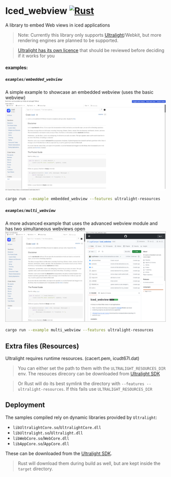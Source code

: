 # Iced_webview [![Rust](https://github.com/LegitCamper/iced_webview/actions/workflows/rust.yml/badge.svg)](https://github.com/LegitCamper/iced_webview/actions/workflows/rust.yml)

A library to embed Web views in iced applications

> Note: Currently this library only supports [Ultralight]/Webkit, but more rendering engines are planned to be supported.

> [Ultralight has its own licence](https://ultralig.ht/pricing/) that should be reviewed before deciding if it works for you

#### examples:

##### `examples/embedded_webview`
A simple example to showcase an embedded webview (uses the basic webview)
![image](https://raw.githubusercontent.com/LegitCamper/iced_webview/refs/heads/main/assets/embedded_webview.png)
```sh
cargo run --example embedded_webview --features ultralight-resources
```

##### `examples/multi_webview`
A more advanced example that uses the advanced webview module and has two simultaneous webviews open
![image](https://raw.githubusercontent.com/LegitCamper/iced_webview/refs/heads/main/assets/multi_view.png)
```sh
cargo run --example multi_webview --features ultralight-resources
```

## Extra files (Resources)

Ultralight requires runtime resources. (cacert.pem, icudt67l.dat)

> You can either set the path to them with the `ULTRALIGHT_RESOURCES_DIR` env. The resouces direcory can be downloaded from [Ultralight SDK]

> Or Rust will do its best symlink the directory with `--features --ultralight-resources`. If this fails use `ULTRALIGHT_RESOURCES_DIR`

## Deployment

The samples compiled rely on dynamic libraries provided by `Ultralight`:
- `libUltralightCore.so`/`UltralightCore.dll`
- `libUltralight.so`/`Ultralight.dll`
- `libWebCore.so`/`WebCore.dll`
- `libAppCore.so`/`AppCore.dll`

These can be downloaded from the [Ultralight SDK].

> Rust will download them during build as well, but are kept inside the `target` directory.

[Ultralight]: https://ultralig.ht
[Ultralight SDK]: https://ultralig.ht/download/

